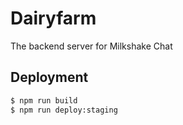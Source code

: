 # Dairyfarm

The backend server for Milkshake Chat

## Deployment

```sh
$ npm run build
$ npm run deploy:staging
```